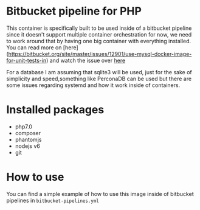 # Bitbucket pipeline for PHP
This container is specifically built to be used inside of a bitbucket pipeline since it doesn't support multiple container orchestration for now, we need to work around that by having one big container with everything installed.  You can read more on [here]
(https://bitbucket.org/site/master/issues/12901/use-mysql-docker-image-for-unit-tests-in) and watch the issue over [here](https://bitbucket.org/site/master/issues/12757/ability-to-run-multiple-docker-containers)


For a database I am assuming that sqlite3 will be used, just for the sake of simplicity and speed,something like PerconaDB can be used but there are some issues regarding systemd and how it work inside of containers.

# Installed packages
* php7.0
* composer
* phantomjs
* nodejs v6
* git

# How to use
You can find a simple example of how to use this image inside of bitbucket pipelines in `bitbucket-pipelines.yml`